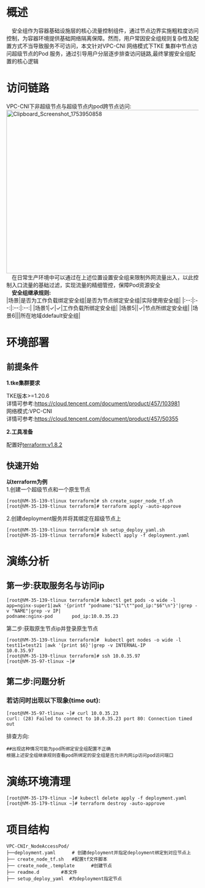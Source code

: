 # 概述
&emsp;安全组作为容器基础设施层的核心流量控制组件，通过节点边界实施粗粒度访问控制，为容器环境提供基础网络隔离保障。然而，用户常因安全组规则复杂性及配置方式不当导致服务不可访问，本文针对VPC-CNI 网络模式下TKE 集群中节点访问超级节点的Pod 服务，通过引导用户分层逐步排查访问链路,最终掌握安全组配置的核心逻辑


# 访问链路
VPC-CNI下非超级节点与超级节点内pod跨节点访问:<br>
[<img width="837" height="428" alt="Clipboard_Screenshot_1753950858" src="https://github.com/user-attachments/assets/462520f7-e106-434d-8d34-88f3e8da073e" />
](https://github.com/aliantli/sg_playbook_1/blob/897b473aad9f1198142f71b0e334c23a1630c603/playbook/VPC_Super_NodeAccessPod/image/flowchart.md)
 <br>&emsp;在日常生产环境中可以通过在上述位置设置安全组来限制外网流量出入，以此控制入口流量的基础过滤，实现流量的精细管控，保障Pod资源安全
<br>**&emsp;安全组继承规则:**<br>
|场景|是否为工作负载绑定安全组|是否为节点绑定安全组|实际使用安全组|
|:--:|:--:|:--:|:--:|
|场景1|✓|✓|工作负载所绑定安全组|
|场景5||✓|节点所绑定安全组|
|场景6|||所在地域ddefault安全组|
# 环境部署
## 前提条件
**1.tke集群要求**

TKE版本>=1.20.6
<br>详情可参考:https://cloud.tencent.com/document/product/457/103981<br>
网络模式:VPC-CNI<br>
详情可参考:https://cloud.tencent.com/document/product/457/50355

**2.工具准备**

配置好[terraform:v1.8.2](https://developer.hashicorp.com/terraform)
## 快速开始
**以terraform为例**<br>
 1.创建一个超级节点和一个原生节点
```
[root@VM-35-139-tlinux terraform]# sh create_super_node_tf.sh 
[root@VM-35-139-tlinux terraform]# terraform apply -auto-approve
```
 2.创建deployment服务并将其绑定在超级节点上
```
[root@VM-35-139-tlinux terraform]# sh setup_deploy_yaml.sh
[root@VM-35-139-tlinux terraform]# kubectl apply -f deployment.yaml
```

# 演练分析
## 第一步:获取服务名与访问ip
```
[root@VM-35-139-tlinux terraform]# kubectl get pods -o wide -l app=nginx-super1|awk '{printf "podname:"$1"\t""pod_ip:"$6"\n"}'|grep -v "NAME"|grep -v IP|
podname:nginx-pod       pod_ip:10.0.35.23
```
第二步:获取原生节点ip并登录原生节点
```
[root@VM-35-139-tlinux terraform]#  kubectl get nodes -o wide -l test11=test21 |awk '{print $6}'|grep -v INTERNAL-IP
10.0.35.97
[root@VM-35-139-tlinux terraform]# ssh 10.0.35.97
[root@VM-35-97-tlinux ~]#

```
## 第二步:问题分析
### 若访问时出现以下现象(time out):
```
[root@VM-35-97-tlinux ~]# curl 10.0.35.23
curl: (28) Failed to connect to 10.0.35.23 port 80: Connection timed out
```
排查方向:
```
##出现这种情况可能为pod所绑定安全组配置不正确
根据上述安全组继承规则查看pod所绑定的安全组是否允许内网ip访问pod访问端口
```
# 演练环境清理
```
[root@VM-35-179-tlinux ~]# kubectl delete apply -f deployment.yaml
[root@VM-35-179-tlinux ~]# terraform destroy -auto-approve
```
# 项目结构
```
VPC-CNIr_NodeAccessPod/  
├──deployment.yaml      # 创建deployment并指定deployment绑定到对应节点上
├── create_node_tf.sh   #配置tf文件脚本
├── create_node_.template      #创建节点
├── readme.d        #本文件
├── setup_deploy_yaml  #为deployment指定节点
```


